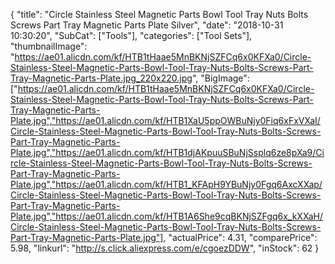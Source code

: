 {
	"title": "Circle Stainless Steel Magnetic Parts Bowl Tool Tray Nuts Bolts Screws Part Tray Magnetic Parts Plate Silver",
	"date": "2018-10-31 10:30:20",
	"SubCat": ["Tools"],
	"categories": ["Tool Sets"],
	"thumbnailImage": "https://ae01.alicdn.com/kf/HTB1tHaae5MnBKNjSZFCq6x0KFXa0/Circle-Stainless-Steel-Magnetic-Parts-Bowl-Tool-Tray-Nuts-Bolts-Screws-Part-Tray-Magnetic-Parts-Plate.jpg_220x220.jpg",
	"BigImage": ["https://ae01.alicdn.com/kf/HTB1tHaae5MnBKNjSZFCq6x0KFXa0/Circle-Stainless-Steel-Magnetic-Parts-Bowl-Tool-Tray-Nuts-Bolts-Screws-Part-Tray-Magnetic-Parts-Plate.jpg","https://ae01.alicdn.com/kf/HTB1XaU5ppOWBuNjy0Fiq6xFxVXaI/Circle-Stainless-Steel-Magnetic-Parts-Bowl-Tool-Tray-Nuts-Bolts-Screws-Part-Tray-Magnetic-Parts-Plate.jpg","https://ae01.alicdn.com/kf/HTB1djAKpuuSBuNjSsplq6ze8pXa9/Circle-Stainless-Steel-Magnetic-Parts-Bowl-Tool-Tray-Nuts-Bolts-Screws-Part-Tray-Magnetic-Parts-Plate.jpg","https://ae01.alicdn.com/kf/HTB1_KFApH9YBuNjy0Fgq6AxcXXap/Circle-Stainless-Steel-Magnetic-Parts-Bowl-Tool-Tray-Nuts-Bolts-Screws-Part-Tray-Magnetic-Parts-Plate.jpg","https://ae01.alicdn.com/kf/HTB1A6She9cqBKNjSZFgq6x_kXXaH/Circle-Stainless-Steel-Magnetic-Parts-Bowl-Tool-Tray-Nuts-Bolts-Screws-Part-Tray-Magnetic-Parts-Plate.jpg"],
	"actualPrice": 4.31,
	"comparePrice": 5.98,
	"linkurl": "http://s.click.aliexpress.com/e/cgoezDDW",
	"inStock": 62
}

